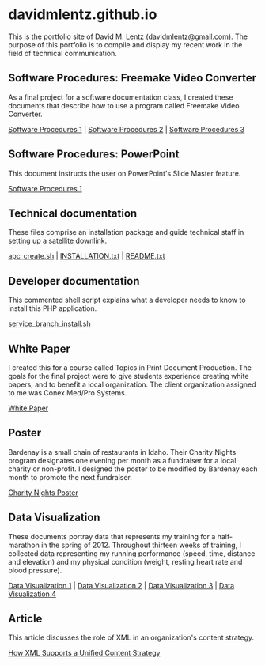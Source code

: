 # davidmlentz.github.io
This is the portfolio site of David M. Lentz (davidmlentz@gmail.com). The purpose of this portfolio is to compile and display my recent work in the field of technical communication.

## Software Procedures: Freemake Video Converter
As a final project for a software documentation class, I created these documents that describe how to use a program called Freemake Video Converter.

[Software Procedures 1](http://davidmlentz.github.io/software_procedures1.html) | 
[Software Procedures 2](http://davidmlentz.github.io/software_procedures2.html) | 
[Software Procedures 3](http://davidmlentz.github.io/software_procedures3.html)

## Software Procedures: PowerPoint
This document instructs the user on PowerPoint's Slide Master feature.

[Software Procedures 1](http://davidmlentz.github.io/PowerPoint.pdf)

## Technical documentation
These files comprise an installation package and guide technical staff in setting up a satellite downlink.

[apc_create.sh](http://davidmlentz.github.io/apc_create.sh) | [INSTALLATION.txt](http://davidmlentz.github.io/INSTALLATION.txt) | [README.txt](http://davidmlentz.github.io/README.txt)


## Developer documentation
This commented shell script explains what a developer needs to know to install this PHP application.

[service_branch_install.sh](http://davidmlentz.github.io/service_branch_install.sh)

## White Paper
I created this for a course called Topics in Print Document Production. The goals for the final project were to give students experience creating white papers, and to benefit a local organization. The client organization assigned to me was Conex Med/Pro Systems.

[White Paper](http://davidmlentz.github.io/white_paper.pdf)

## Poster
Bardenay is a small chain of restaurants in Idaho. Their Charity Nights program designates one evening per month as a fundraiser for a local charity or non-profit. I designed the poster to be modified by Bardenay each month to promote the next fundraiser.

[Charity Nights Poster](http://davidmlentz.github.io/charity_nights_poster.pdf)

## Data Visualization
These documents portray data that represents my training for a half-marathon in the spring of 2012. Throughout thirteen weeks of training, I collected data representing my running performance (speed, time, distance and elevation) and my physical condition (weight, resting heart rate and blood pressure).

[Data Visualization 1](http://davidmlentz.github.io/data_visualization1.pdf) | [Data Visualization 2](http://davidmlentz.github.io/data_visualization2.pdf) | [Data Visualization 3](http://davidmlentz.github.io/data_visualization3.pdf) | [Data Visualization 4](http://davidmlentz.github.io/data_visualization4.pdf)

## Article
This article discusses the role of XML in an organization's content strategy.

[How XML Supports a Unified Content Strategy](http://davidmlentz.github.io/HowXMLSupportsaUnifiedContentStrategy.pdf)
